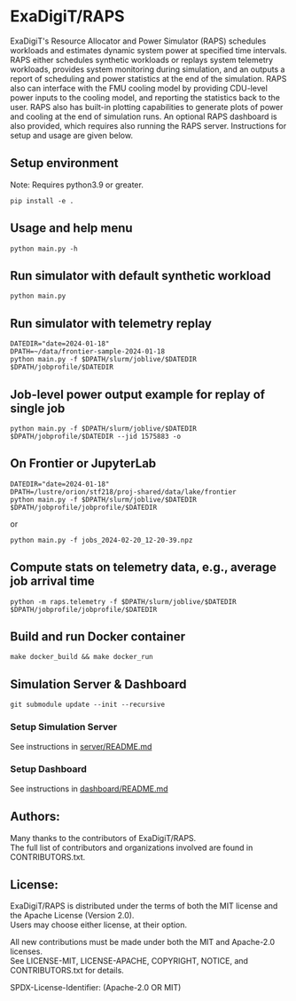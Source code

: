 # ExaDigiT/RAPS

ExaDigiT's Resource Allocator and Power Simulator (RAPS) schedules workloads and 
estimates dynamic system power at specified time intervals. RAPS either schedules 
synthetic workloads or replays system telemetry workloads,
provides system monitoring during simulation, and an outputs a report of scheduling
and power statistics at the end of the simulation. RAPS also can interface with 
the FMU cooling model by providing CDU-level power inputs to the cooling model,
and reporting the statistics back to the user. RAPS also has built-in plotting
capabilities to generate plots of power and cooling at the end of simulation runs.
An optional RAPS dashboard is also provided, which requires also running the RAPS server.
Instructions for setup and usage are given below. 

## Setup environment

Note: Requires python3.9 or greater.

    pip install -e .

## Usage and help menu

    python main.py -h

## Run simulator with default synthetic workload

    python main.py

## Run simulator with telemetry replay

    DATEDIR="date=2024-01-18"
    DPATH=~/data/frontier-sample-2024-01-18
    python main.py -f $DPATH/slurm/joblive/$DATEDIR $DPATH/jobprofile/$DATEDIR

## Job-level power output example for replay of single job

    python main.py -f $DPATH/slurm/joblive/$DATEDIR $DPATH/jobprofile/$DATEDIR --jid 1575883 -o

## On Frontier or JupyterLab

    DATEDIR="date=2024-01-18"
    DPATH=/lustre/orion/stf218/proj-shared/data/lake/frontier
    python main.py -f $DPATH/slurm/joblive/$DATEDIR $DPATH/jobprofile/jobprofile/$DATEDIR

or

    python main.py -f jobs_2024-02-20_12-20-39.npz

## Compute stats on telemetry data, e.g., average job arrival time

    python -m raps.telemetry -f $DPATH/slurm/joblive/$DATEDIR $DPATH/jobprofile/jobprofile/$DATEDIR

## Build and run Docker container

    make docker_build && make docker_run

## Simulation Server & Dashboard

    git submodule update --init --recursive

### Setup Simulation Server

See instructions in [server/README.md](https://code.ornl.gov/exadigit/simulationserver)

### Setup Dashboard

See instructions in [dashboard/README.md](https://code.ornl.gov/exadigit/simulation-dashboard)

## Authors:

Many thanks to the contributors of ExaDigiT/RAPS.  
The full list of contributors and organizations involved are found in CONTRIBUTORS.txt.  

## License:

ExaDigiT/RAPS is distributed under the terms of both the MIT license and the Apache License (Version 2.0).  
Users may choose either license, at their option.  

All new contributions must be made under both the MIT and Apache-2.0 licenses.  
See LICENSE-MIT, LICENSE-APACHE, COPYRIGHT, NOTICE, and CONTRIBUTORS.txt for details.  

SPDX-License-Identifier: (Apache-2.0 OR MIT)  
